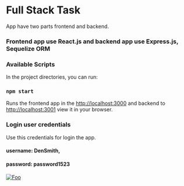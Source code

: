 # Full Stack Task
App have two parts frontend and backend.

### Frontend app use React.js and backend app use Express.js, Sequelize ORM
### Available Scripts

In the project directories, you can run:

### `npm start`

Runs the frontend app in the [http://localhost:3000](http://localhost:3000) and backend to [http://localhost:3001](http://localhost:3001) view it in your browser.

### Login user credentials

Use this credentials for login the app.
#### username: DenSmith, 
#### password: password1523 

<a href="https://gyazo.com/7b61ef8cb5e0ab6c96d283f6896b47e6" rel="project">![Foo](https://gyazo.com/7b61ef8cb5e0ab6c96d283f6896b47e6)</a>